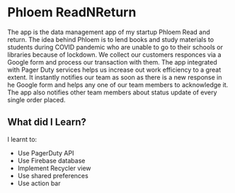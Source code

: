 # Phloem ReadNReturn

The app is the data management app of my startup Phloem Read and return. The idea behind Phloem is to lend books and study materials to students during COVID pandemic who are unable to go to their schools or libraries because of lockdown. We collect our customers responces via a Google form and process our transaction with them. The app integrated with Pager Duty services helps us increase out work efficiency to a great extent. It instantly notifies our team as soon as there is a new response in he Google form and helps any one of our team members to acknowledge it. The app also notifies other team members about status update of every single order placed.


## What did I Learn?
I learnt to:

* Use PagerDuty API 
* Use Firebase database
* Implement Recycler view
* Use shared preferences
* Use action bar



